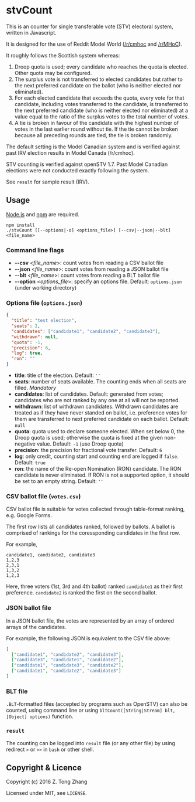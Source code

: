 stvCount
========
This is an counter for single transferable vote (STV) electoral system, written
in Javascript.

It is designed for the use of Reddit Model World
([/r/cmhoc](https://reddit.com/r/cmhoc) and
[/r/MHoC](https://reddit.com/r/mhoc)).

It roughly follows the Scottish system whereas:

1. Droop quota is used; every candidate who reaches the quota is elected. Other
quota may be configured.
2. The surplus vote is not transferred to elected candidates but rather to the
next preferred candidate on the ballot (who is neither elected nor eliminated).
3. For each elected candidate that exceeds the quota, every vote for that
candidate, including votes transferred to the candidate, is transferred to the
next preferred candidate (who is neither elected nor eliminated) at a value
equal to the ratio of the surplus votes to the total number of votes.
4. A tie is broken in favour of the candidate with the highest number of votes
in the last earlier round without tie. If the tie cannot be broken because all
preceding rounds are tied, the tie is broken randomly.

The default setting is the Model Canadian system and is verified against past
IRV election results in Model Canada (/r/cmhoc).

STV counting is verified against openSTV 1.7. Past Model Canadian elections were
not conducted exactly following the system.

See `result` for sample result (IRV).

Usage
-------
[Node.js](https://nodejs.org/) and [npm](https://www.npmjs.com/) are required.

```
npm install
./stvCount [[--options|-o] <options_file>] [--csv|--json|--blt] <file_name>
```

### Command line flags
* **--csv** <*file_name*>: count votes from reading a CSV ballot file
* **--json** <*file_name*>: count votes from reading a JSON ballot file
* **--blt** <*file_name*>: count votes from reading a BLT ballot file
* **--option** <*options_file*>: specify an options file. Default:
`options.json` (under working directory)

### Options file (`options.json`)
``` json
{
  "title": "test election",
  "seats": 2,
  "candidates": ["candidate1", "candidate2", "candidate3"],
  "withdrawn": null,
  "quota": -1,
  "precision": 6,
  "log": true,
  "ron": ""
}
```
- **title**: title of the election. Default: `''`
- **seats**: number of seats available. The counting ends when all seats are
filled. *Mandatory*
- **candidates**: list of candidates. Default: generated from votes; candidates
who are not ranked by any one at all will not be reported.
- **withdrawn**: list of withdrawn candidates. Withdrawn candidates are treated
as if they have never standed on ballot, i.e. preference votes for them are
transferred to next preferred candidate on each ballot. Default: `null`
- **quota**: quota used to declare someone elected. When set below 0, the Droop
quota is used; otherwise the quota is fixed at the given non-negative value.
Default: `-1` (use Droop quota)
- **precision**: the precision for fractional vote transfer. Default: `6`
- **log**: only credit, counting start and counting end are logged if `false`.
Default: `true`
- **ron**: the name of the Re-open Nomination (RON) candidate. The RON candidate
is never eliminated. If RON is not a supported option, it should be set to
an empty string. Default: `''`

### CSV ballot file (`votes.csv`)
CSV ballot file is suitable for  votes collected through table-format ranking,
e.g. Google Forms.

The first row lists all candidates ranked, followed by ballots. A ballot is
comprised of rankings for the coressponding candidates in the first row.

For example,
``` csv
candidate1, candidate2, candidate3
1,2,3
2,3,1
1,3,2
1,2,3
```

Here, three voters (1st, 3rd and 4th ballot) ranked `candidate1` as their first
preference. `candidate2` is ranked the first on the second ballot.

### JSON ballot file
In a JSON ballot file, the votes are represented by an array of ordered arrays
of the candidates.

For example, the following JSON is equivalent to the CSV file above:
``` json
[
  ["candidate1", "candidate2", "candidate3"],
  ["candidate3", "candidate1", "candidate2"],
  ["candidate1", "candidate3", "candidate2"],
  ["candidate1", "candidate2", "candidate3"]  
]
```

### BLT file
`.BLT`-formatted files (accepted by programs such as OpenSTV) can also be
counted, using command line or using
`bltCount([String|Stream] blt, [Object] options)` function.

### `result`
The counting can be logged into `result` file (or any other file) by using
redirect `>` or `>>` in `bash` or other shell.


Copyright & Licence
-------
Copyright (c) 2016 Z. Tong Zhang

Licensed under MIT, see `LICENSE`.
